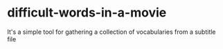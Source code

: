 # difficult-words-in-a-movie
It's a simple tool for gathering a collection of vocabularies from a subtitle file
